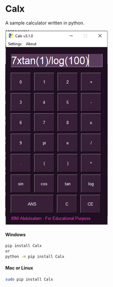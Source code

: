 # Calx
A sample calculator written in python.

![care](https://github.com/moriire/Calx/blob/master/assets/pycal.PNG)

#### Windows
```sh
pip install Calx
or
python -m pip install Calx
```

#### Mac or Linux
```sh
sudo pip install Calx
```
